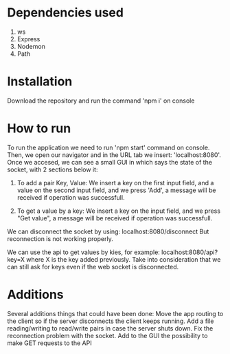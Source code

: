 # Dependencies used
1. ws
2. Express
3. Nodemon
4. Path

# Installation
Download the repository and run the command 'npm i' on console

# How to run
To run the application we need to run 'npm start' command on console.
Then, we open our navigator and in the URL tab we insert: 'localhost:8080'.
Once we accesed, we can see a small GUI in which says the state of the socket, with 2 sections below it:

1. To add a pair Key, Value:
  We insert a key on the first input field, and a value on the second input field, and we press 'Add', a message will be received if operation was successfull.

2. To get a value by a key:
  We insert a key on the input field, and we press "Get value", a message will be received if operation was successfull.
  
We can disconnect the socket by using:
localhost:8080/disconnect
But reconnection is not working properly.

We can use the api to get values by kies, for example:
localhost:8080/api?key=X
where X is the key added previously.
Take into consideration that we can still ask for keys even if the web socket is disconnected.

# Additions 
Several additions things that could have been done:
Move the app routing to the client so if the server disconnects the client keeps running.
Add a file reading/writing to read/write pairs in case the server shuts down.
Fix the reconnection problem with the socket.
Add to the GUI the possibility to make GET requests to the API
